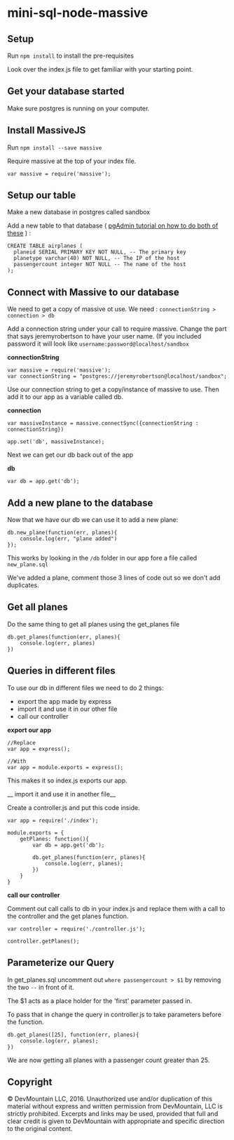 # mini-sql-node-massive

## Setup

Run `npm install` to install the pre-requisites

Look over the index.js file to get familiar with your starting point.

## Get your database started

Make sure postgres is running on your computer.

## Install MassiveJS

Run `npm install --save massive`

Require massive at the top of your index file.

`var massive = require('massive');`

## Setup our table

Make a new database in postgres called sandbox

Add a new table to that database ( [pgAdmin tutorial on how to do both of these](https://www.youtube.com/watch?v=1wvDVBjNDys) ) :

```
CREATE TABLE airplanes (
  planeid SERIAL PRIMARY KEY NOT NULL, -- The primary key
  planetype varchar(40) NOT NULL, -- The IP of the host
  passengercount integer NOT NULL -- The name of the host
);
```


## Connect with Massive to our database

We need to get a copy of massive ot use.  We need : `connectionString > connection > db`

Add a connection string under your call to require massive.  Change the part that says jeremyrobertson to have your user name.  (If you included password it will look like `username:password@localhost/sandbox`

__connectionString__
```
var massive = require('massive');
var connectionString = "postgres://jeremyrobertson@localhost/sandbox";
```

Use our connection string to get a copy/instance of massive to use.  Then add it to our app as a variable called db.

__connection__
```
var massiveInstance = massive.connectSync({connectionString : connectionString})

app.set('db', massiveInstance);
```

Next we can get our db back out of the app

__db__
```
var db = app.get('db');
```


## Add a new plane to the database

Now that we have our db we can use it to add a new plane:

```
db.new_plane(function(err, planes){
    console.log(err, "plane added")
});
```

This works by looking in the `/db` folder in our app fore a file called `new_plane.sql`

We've added a plane, comment those 3 lines of code out so we don't add duplicates.


## Get all planes

Do the same thing to get all planes using the get_planes file

```
db.get_planes(function(err, planes){
    console.log(err, planes)
})
```

## Queries in different files

To use our db in different files we need to do 2 things:

* export the app made by express
* import it and use it in our other file
* call our controller

__export our app__
```
//Replace
var app = express();

//With
var app = module.exports = express();
```

This makes it so index.js exports our app.


__ import it and use it in another file__

Create a controller.js and put this code inside.

```
var app = require('./index');

module.exports = {
    getPlanes: function(){
        var db = app.get('db');

        db.get_planes(function(err, planes){
            console.log(err, planes);
        })
    }
}
```

__call our controller__

Comment out call calls to db in your index.js and replace them with a call to the controller and the get planes function.

```
var controller = require('./controller.js');

controller.getPlanes();
```

## Parameterize our Query

In get_planes.sql uncomment out `where passengercount > $1` by removing the two `--` in front of it.

The $1 acts as a place holder for the 'first' parameter passed in.

To pass that in change the query in controller.js to take parameters before the function.

```
db.get_planes([25], function(err, planes){
    console.log(err, planes);
})
```        

We are now getting all planes with a passenger count greater than 25.


## Copyright

© DevMountain LLC, 2016. Unauthorized use and/or duplication of this material without express and written permission from DevMountain, LLC is strictly prohibited. Excerpts and links may be used, provided that full and clear credit is given to DevMountain with appropriate and specific direction to the original content.
